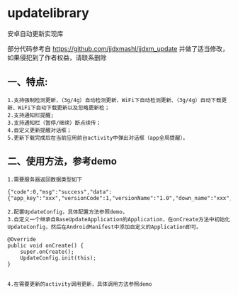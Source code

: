 # updatelibrary
安卓自动更新实现库

部分代码参考自 https://github.com/jjdxmashl/jjdxm_update 并做了适当修改，如果侵犯到了作者权益，请联系删除

## 一、特点:    
	1.支持强制检测更新，（3g/4g）自动检测更新、WiFi下自动检测更新、（3g/4g）自动下载更新、WiFi下自动下载更新以及忽略更新检；
	2.支持通知栏提醒;
	3.支持通知栏（暂停/继续）断点续传；
	4.自定义更新提醒对话框；
	5.更新下载完成后在当前应用前台activity中弹出对话框（app全局提醒）。 
    
## 二、使用方法，参考demo
	1.需要服务器返回数据类型如下
    
	{"code":0,"msg":"success","data":  	{"app_key":"xxx","versionCode":1,"versionName":"1.0","down_name":"xxx","md5":"xxx","describe":"xxx","size":1111,"download_url":"xxx","time":123}}

	2.配置UpdateConfig，具体配置方法参照demo，
	3.自定义一个继承自BaseUpdateApplication的Application，在onCreate方法中初始化UpdateConfig，然后在AndroidManifest中添加自定义的Application即可。
		
	@Override
	public void onCreate() {
		super.onCreate();
		UpdateConfig.init(this);
	}


	4.在需要更新的activity调用更新，具体调用方法参照demo

